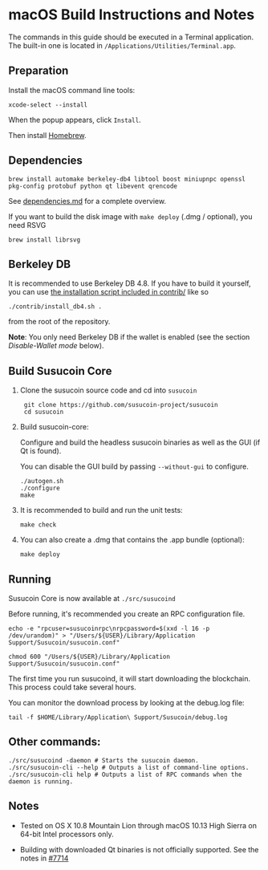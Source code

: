 macOS Build Instructions and Notes
====================================
The commands in this guide should be executed in a Terminal application.
The built-in one is located in `/Applications/Utilities/Terminal.app`.

Preparation
-----------
Install the macOS command line tools:

`xcode-select --install`

When the popup appears, click `Install`.

Then install [Homebrew](https://brew.sh).

Dependencies
----------------------

    brew install automake berkeley-db4 libtool boost miniupnpc openssl pkg-config protobuf python qt libevent qrencode

See [dependencies.md](dependencies.md) for a complete overview.

If you want to build the disk image with `make deploy` (.dmg / optional), you need RSVG

    brew install librsvg

Berkeley DB
-----------
It is recommended to use Berkeley DB 4.8. If you have to build it yourself,
you can use [the installation script included in contrib/](/contrib/install_db4.sh)
like so

```shell
./contrib/install_db4.sh .
```

from the root of the repository.

**Note**: You only need Berkeley DB if the wallet is enabled (see the section *Disable-Wallet mode* below).

Build Susucoin Core
------------------------

1. Clone the susucoin source code and cd into `susucoin`

        git clone https://github.com/susucoin-project/susucoin
        cd susucoin

2.  Build susucoin-core:

    Configure and build the headless susucoin binaries as well as the GUI (if Qt is found).

    You can disable the GUI build by passing `--without-gui` to configure.

        ./autogen.sh
        ./configure
        make

3.  It is recommended to build and run the unit tests:

        make check

4.  You can also create a .dmg that contains the .app bundle (optional):

        make deploy

Running
-------

Susucoin Core is now available at `./src/susucoind`

Before running, it's recommended you create an RPC configuration file.

    echo -e "rpcuser=susucoinrpc\nrpcpassword=$(xxd -l 16 -p /dev/urandom)" > "/Users/${USER}/Library/Application Support/Susucoin/susucoin.conf"

    chmod 600 "/Users/${USER}/Library/Application Support/Susucoin/susucoin.conf"

The first time you run susucoind, it will start downloading the blockchain. This process could take several hours.

You can monitor the download process by looking at the debug.log file:

    tail -f $HOME/Library/Application\ Support/Susucoin/debug.log

Other commands:
-------

    ./src/susucoind -daemon # Starts the susucoin daemon.
    ./src/susucoin-cli --help # Outputs a list of command-line options.
    ./src/susucoin-cli help # Outputs a list of RPC commands when the daemon is running.

Notes
-----

* Tested on OS X 10.8 Mountain Lion through macOS 10.13 High Sierra on 64-bit Intel processors only.

* Building with downloaded Qt binaries is not officially supported. See the notes in [#7714](https://github.com/bitcoin/bitcoin/issues/7714)
